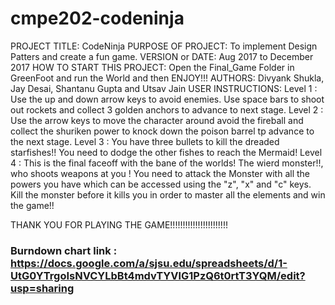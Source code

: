 # cmpe202-codeninja


PROJECT TITLE: CodeNinja
PURPOSE OF PROJECT: To implement Design Patters and create a fun game.
VERSION or DATE: Aug 2017 to December 2017
HOW TO START THIS PROJECT: Open the Final_Game Folder in GreenFoot and run the World and then ENJOY!!!
AUTHORS: Divyank Shukla, Jay Desai, Shantanu Gupta and Utsav Jain
USER INSTRUCTIONS:
Level 1 : Use the up and down arrow keys to avoid enemies. Use space bars to shoot out rockets and collect 3 golden anchors to advance to next stage.
Level 2 : Use the arrow keys to move the character around avoid the fireball and collect the shuriken power to knock down the poison barrel tp advance to the next stage.
Level 3 : You have three bullets to kill the dreaded starfishes!! You need to dodge the other fishes to reach the Mermaid!
Level 4 : This is the final faceoff with the bane of the worlds! The wierd monster!!, who shoots weapons at you ! You need to attack the Monster with all the powers you have which can be accessed using the "z", "x" and "c" keys. 
Kill the monster before it kills you in order to master all the elements and win the game!!
 
 
THANK YOU FOR PLAYING THE GAME!!!!!!!!!!!!!!!!!!!!!!!

 
### Burndown chart link : https://docs.google.com/a/sjsu.edu/spreadsheets/d/1-UtG0YTrgoIsNVCYLbBt4mdvTYVlG1PzQ6t0rtT3YQM/edit?usp=sharing
